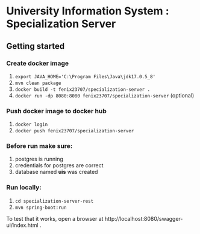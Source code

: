 # University Information System : Specialization Server
## Getting started
### Create docker image
1. ``export JAVA_HOME='C:\Program Files\Java\jdk17.0.5_8'`` 
2. ``mvn clean package``
3. ``docker build -t fenix23707/specialization-server .``
4. ``docker run -dp 8080:8080 fenix23707/specialization-server`` (optional)

### Push docker image to docker hub
1. ``docker login``
2. ``docker push fenix23707/specialization-server``


### Before run make sure:
1. postgres is running
2. credentials for postgres are correct
3. database named **uis** was created

### Run locally: 
1. ``cd specialization-server-rest``
2. ``mvn spring-boot:run``

To test that it works, open a browser at http://localhost:8080/swagger-ui/index.html .

